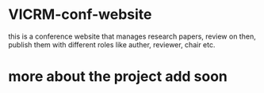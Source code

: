 # VICRM-conf-website
  this is a conference website that manages research papers, review on then, publish them with different roles like auther, reviewer, chair etc.
  
# more about the project add soon

